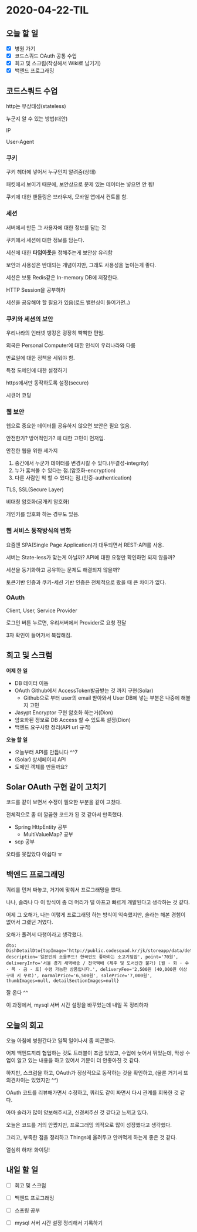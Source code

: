 # 2020-04-22-TIL

## 오늘 할 일

- [x] 병원 가기
- [x] 코드스쿼드 OAuth 공통 수업
- [x] 회고 및 스크럼(작성해서 Wiki로 남기기)
- [x] 백엔드 프로그래밍

## 코드스쿼드 수업

http는 무상태성(stateless)

누군지 알 수 있는 방법(대안)

IP

User-Agent

### 쿠키

쿠키 헤더에 넣어서 누구인지 알려줌(상태)

패킷에서 보이기 때문에, 보안상으로 문제 있는 데이터는 넣으면 안 됨!

쿠키에 대한 핸들링은 브라우저, 모바일 앱에서 컨트롤 함.

### 세션

서버에서 만든 그 사용자에 대한 정보를 담는 것

쿠키에서 세션에 대한 정보를 담는다.

세션에 대한 **타임아웃**을 정해주는게 보안상 유리함

보안과 사용성은 반대되는 개념이지만, 그래도 사용성을 높이는게 좋다.

세션은 보통 Redis같은 In-memory DB에 저장한다.

HTTP Session을 공부하자

세션을 공유해야 할 필요가 있음(로드 밸런싱이 들어가면..)

### 쿠키와 세션의 보안

우리나라의 인터넷 뱅킹은 굉장히 빡빡한 편임.

외국은 Personal Computer에 대한 인식이 우리나라와 다름

만료일에 대한 정책을 세워야 함.

특정 도메인에 대한 설정하기

https에서만 동작하도록 설정(secure)

시큐어 코딩

### 웹 보안

웹으로 중요한 데이터를 공유하지 않으면 보안은 필요 없음.

안전한가? 방어적인가? 에 대한 고민이 먼저임.

안전한 웹을 위한 세가지

1. 중간에서 누군가 데이터를 변경시킬 수 있다.(무결성-integrity)
2. 누가 훔쳐볼 수 있다는 점.(암호화-encryption)
3. 다른 사람인 척 할 수 있다는 점.(인증-authentication)

TLS, SSL(Secure Layer)

비대칭 암호화(공개키 암호화)

개인키를 암호화 하는 경우도 있음.

### 웹 서비스 동작방식의 변화

요즘엔 SPA(Single Page Application)가 대두되면서 REST-API를 사용.

서버는 State-less가 맞는게 아닐까? API에 대한 요청만 확인하면 되지 않을까?

세션을 동기화하고 공유하는 문제도 해결되지 않을까?

토큰기반 인증과 쿠키-세션 기반 인증은 전체적으로 봤을 때 큰 차이가 없다.

### OAuth

Client, User, Service Provider

로그인 버튼 누르면, 우리서버에서 Provider로 요청 전달

3자 확인이 들어가서 복잡해짐.

## 회고 및 스크럼

**어제 한 일**
- DB 데이터 이동
- OAuth Github에서 AccessToken발급받는 것 까지 구현(Solar)
    - Github으로 부터 user의 email 받아와서 User DB에 넣는 부분은 나중에 해볼지 고민
- Jasypt Encryptor 구현 암호화 하는거(Dion)
- 암호화된 정보로 DB Access 할 수 있도록 설정(Dion)
- 백엔드 요구사항 정리(API url 규격)

**오늘 할 일**
- 오늘부터 API를 만듭니다 ^^7
- (Solar) 상세페이지 API
- 도메인 객체를 만들까요?

## Solar OAuth 구현 같이 고치기

코드를 같이 보면서 수정이 필요한 부분을 같이 고쳤다.

전체적으로 좀 더 깔끔한 코드가 된 것 같아서 만족했다.

- Spring HttpEntity 공부
  - MultiValueMap? 공부
- scp 공부

오타를 못잡았다 아쉽다 ㅠ

## 백엔드 프로그래밍

쿼리를 먼저 짜놓고, 거기에 맞춰서 프로그래밍을 했다.

나나, 솔라나 다 이 방식이 좀 더 머리가 덜 아프고 빠르게 개발된다고 생각하는 것 같다.

어제 그 오해가, 나는 이렇게 프로그래밍 하는 방식이 익숙했지만, 솔라는 해본 경험이 없어서 그랬던 거였다.

오해가 풀려서 다행이라고 생각했다.

```
dto: DishDetailDto{topImage='http://public.codesquad.kr/jk/storeapp/data/detail/HBDEF/4cce011a4a352c22cd399a60271b4921.jpg', description='일본인의 소울푸드! 한국인도 좋아하는 소고기덮밥', point='70원', deliveryInfo='서울 경기 새벽배송 / 전국택배 (제주 및 도서산간 불가) [월 · 화 · 수 · 목 · 금 · 토] 수령 가능한 상품입니다.', deliveryFee='2,500원 (40,000원 이상 구매 시 무료)', normalPrice='6,500원', salePrice='7,000원', thumbImages=null, detailSectionImages=null}
```

잘 온다 ^^

이 과정에서, mysql 서버 시간 설정을 바꾸었는데 내일 꼭 정리하자

## 오늘의 회고

오늘 아침에 병원간다고 일찍 일어나서 좀 피곤했다.

어제 백엔드끼리 협업하는 것도 트러블이 조금 있었고, 수업에 늦어서 뛰었는데, 막상 수업이 알고 있는 내용을 하고 있어서 기분이 더 안좋아진 것 같다.

하지만, 스크럼을 하고, OAuth가 정상적으로 동작하는 것을 확인하고, (물론 거기서 또 의견차이는 있었지만 ^^)

OAuth 코드를 리뷰해가면서 수정하고, 쿼리도 같이 짜면서 다시 관계를 회복한 것 같다.

아마 솔라가 많이 양보해주시고, 신경써주신 것 같다고 느끼고 있다.

오늘은 코드를 거의 안짰지만, 프로그래밍 외적으로 많이 성장했다고 생각했다.

그리고, 부족한 점을 정리하고 Things에 올려두고 안까먹게 하는게 좋은 것 같다.

열심히 하자! 화이팅!

## 내일 할 일

- [ ] 회고 및 스크럼
- [ ] 백엔드 프로그래밍
- [ ] 스프링 공부
- [ ] mysql 서버 시간 설정 정리해서 기록하기

